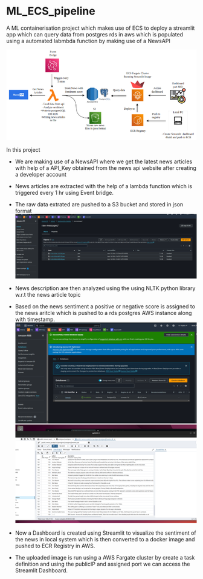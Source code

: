 # ML_ECS_pipeline
A ML containerisation project which makes use of ECS to deploy a streamlit app which can query data from postgres rds in aws which is populated using a automated labmbda function by making use of a NewsAPI

![Architecture](https://github.com/ansel9618/ML_ECS_pipeline/blob/main/images/Architecture.png)

In this project

* We are making use of a NewsAPI where we get the latest news articles with help of a API_Key obtained from the news api website
  after creating a developer account

* News articles are extracted with the help of a lambda function which is triggered every 1 hr using Event bridge.

* The raw data extrated are pushed to a S3 bucket and stored in json format
  ![](https://github.com/ansel9618/ML_ECS_pipeline/blob/main/images/10.0_.png)

* News description are then analyzed using the using NLTK python library w.r.t the news article topic 

* Based on the news sentiment a positive or negative score is assigned to the news aritcle which is pushed to a rds postgres AWS instance along with timestamp.
  ![](https://github.com/ansel9618/ML_ECS_pipeline/blob/main/images/1.0_.png)
  ![](https://github.com/ansel9618/ML_ECS_pipeline/blob/main/images/9.0_.png)
  
* Now a Dashboard is created using Streamlit to visualize the sentiment of the news in local system which is then converted to a docker image and pushed to ECR Registry in AWS.

* The uploaded image is run using a AWS Fargate cluster by create a task definition and using the publicIP and assigned port
  we can access the Streamlit Dashboard.

